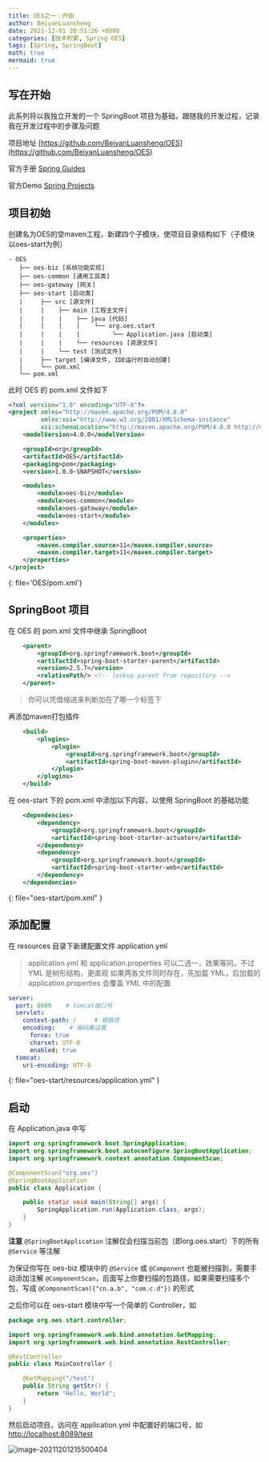 ```yaml
---
title: OES之一：开始
author: BeiyanLuansheng
date: 2021-12-01 20:51:26 +0800
categories: [技术积累, Spring-OES]
tags: [Spring, SpringBoot]
math: true
mermaid: true
---
```


## 写在开始

此系列将以我独立开发的一个 SpringBoot 项目为基础，跟随我的开发过程，记录我在开发过程中的步骤及问题

项目地址 [https://github.com/BeiyanLuansheng/OES](https://github.com/BeiyanLuansheng/OES)

官方手册 [Spring Guides](https://spring.io/guides)

官方Demo [Spring Projects](https://spring.io/projects)

## 项目初始

创建名为OES的空maven工程，新建四个子模块，使项目目录结构如下（子模块以oes-start为例）

```
- OES
   ├── oes-biz [系统功能实现]
   ├── oes-common [通用工具类]
   ├── oes-gateway [网关]
   ├── oes-start [启动类]
   |     ├── src [源文件]
   |     |    ├── main [工程主文件]
   |     |    |    ├── java [代码]
   |     |    |    |    └── org.oes.start
   |     |    |    |         └── Application.java [启动类]
   |     |    |    └── resources [资源文件]
   |     |    └── test [测试文件]
   |     ├── target [编译文件, IDE运行时自动创建]
   |     └── pom.xml
   └── pom.xml
```

此时 OES 的 pom.xml 文件如下

```xml
<?xml version="1.0" encoding="UTF-8"?>
<project xmlns="http://maven.apache.org/POM/4.0.0"
         xmlns:xsi="http://www.w3.org/2001/XMLSchema-instance"
         xsi:schemaLocation="http://maven.apache.org/POM/4.0.0 http://maven.apache.org/xsd/maven-4.0.0.xsd">
    <modelVersion>4.0.0</modelVersion>

    <groupId>org</groupId>
    <artifactId>OES</artifactId>
    <packaging>pom</packaging>
    <version>1.0.0-SNAPSHOT</version>

    <modules>
        <module>oes-biz</module>
        <module>oes-common</module>
        <module>oes-gateway</module>
        <module>oes-start</module>
    </modules>

    <properties>
        <maven.compiler.source>11</maven.compiler.source>
        <maven.compiler.target>11</maven.compiler.target>
    </properties>
</project>
```
{: file='OES/pom.xml'}

## SpringBoot 项目

在 OES 的 pom.xml 文件中继承 SpringBoot

```xml
    <parent>
        <groupId>org.springframework.boot</groupId>
        <artifactId>spring-boot-starter-parent</artifactId>
        <version>2.5.7</version>
        <relativePath/> <!-- lookup parent from repository -->
    </parent>
```

> 你可以凭借缩进来判断加在了哪一个标签下

再添加maven打包插件

```xml
    <build>
        <plugins>
            <plugin>
                <groupId>org.springframework.boot</groupId>
                <artifactId>spring-boot-maven-plugin</artifactId>
            </plugin>
        </plugins>
    </build>
```

在 oes-start 下的 pom.xml 中添加以下内容，以使用 SpringBoot 的基础功能

```xml
    <dependencies>
        <dependency>
            <groupId>org.springframework.boot</groupId>
            <artifactId>spring-boot-starter-actuator</artifactId>
        </dependency>
        <dependency>
            <groupId>org.springframework.boot</groupId>
            <artifactId>spring-boot-starter-web</artifactId>
        </dependency>
    </dependencies>
```
{: file="oes-start/pom.xml" }

## 添加配置

在 resources 目录下新建配置文件 application.yml

> application.yml 和 application.properties 可以二选一，效果等同，不过 YML 是树形结构，更直观
> 如果两各文件同时存在，先加载 YML，后加载的 application.properties 会覆盖 YML 中的配置

```yml
server:
  port: 8089    # tomcat端口号
  servlet:
    context-path: /     # 根路径
    encoding:    # 编码集设置
      force: true
      charset: UTF-8
      enabled: true
  tomcat:
    uri-encoding: UTF-8
```
{: file="oes-start/resources/application.yml" }

## 启动

在 Application.java 中写

```java
import org.springframework.boot.SpringApplication;
import org.springframework.boot.autoconfigure.SpringBootApplication;
import org.springframework.context.annotation.ComponentScan;

@ComponentScan("org.oes")
@SpringBootApplication
public class Application {

    public static void main(String[] args) {
        SpringApplication.run(Application.class, args);
    }
}
```

**注意** `@SpringBootApplication` 注解仅会扫描当前包（即org.oes.start）下的所有 `@Service` 等注解

为保证你写在 oes-biz 模块中的 `@Service` 或 `@Component` 也能被扫描到，需要手动添加注解 `@ComponentScan`，后面写上你要扫描的包路径，如果需要扫描多个包，写成 `@ComponentScan({"cn.a.b", "com.c.d"})` 的形式

之后你可以在 oes-start 模块中写一个简单的 Controller，如

```java
package org.oes.start.controller;

import org.springframework.web.bind.annotation.GetMapping;
import org.springframework.web.bind.annotation.RestController;

@RestController
public class MainController {

    @GetMapping("/test")
    public String getStr() {
        return "Hello, World";
    }
}
```

然后启动项目，访问在 application.yml 中配置好的端口号，如 [http://localhost:8089/test](http://localhost:8089/test)

![image-20211201215500404](/oes/image-20211201215500404.png)